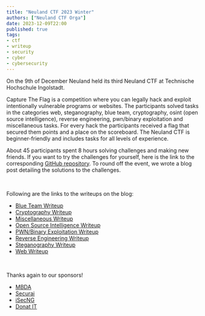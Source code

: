 ```yaml
---
title: "Neuland CTF 2023 Winter"
authors: ["Neuland CTF Orga"]
date: 2023-12-09T22:00
published: true
tags:
- ctf
- writeup
- security
- cyber
- cybersecurity
---
```


On the 9th of December Neuland held its third Neuland CTF at Technische Hochschule Ingolstadt. 

Capture The Flag is a competition where you can legally hack and exploit intentionally vulnerable programs or websites. The participants solved tasks in the categories web, steganography, blue team, cryptography, osint (open source intelligence), reverse engineering, pwn/binary exploitation and miscellaneous tasks. For every hack the participants received a flag that secured them points and a place on the scoreboard. The Neuland CTF is beginner-friendly and includes tasks for all levels of experience.

About 45 participants spent 8 hours solving challenges and making new friends. If you want to try the challenges for yourself, here is the link to the corresponding [GitHub repository](https://github.com/neuland-ingolstadt/Neuland-CTF-2023-Winter). To round off the event, we wrote a blog post detailing the solutions to the challenges.

<br>

Following are the links to the writeups on the blog:

* [Blue Team Writeup](https://blog.neuland-ingolstadt.de/posts/neuland-ctf-blue-team-12-2023/)
* [Cryptography Writeup](https://blog.neuland-ingolstadt.de/posts/neuland-ctf-crypto-12-2023/)
* [Miscellaneous Writeup](https://blog.neuland-ingolstadt.de/posts/neuland-ctf-misc-12-2023/)
* [Open Source Intelligence Writeup](https://blog.neuland-ingolstadt.de/posts/neuland-ctf-osint-12-2023/)<br>
* [PWN/Binary Exploitation Writeup](https://blog.neuland-ingolstadt.de/posts/neuland-ctf-pwn-12-2023/)
* [Reverse Engineering Writeup](https://blog.neuland-ingolstadt.de/posts/neuland-ctf-rev-12-2023/)
* [Steganography Writeup](https://blog.neuland-ingolstadt.de/posts/neuland-ctf-stego-12-2023/)
* [Web Writeup](https://blog.neuland-ingolstadt.de/posts/neuland-ctf-web-12-2023/)

<br>

Thanks again to our sponsors!

* [MBDA](https://www.mbda-careers.de/)
* [Securai](https://www.securai.de/)
* [iSecNG](https://www.isecng.de/)
* [Donat IT](https://www.donat-it.de/)
